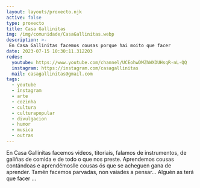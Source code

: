 ```yaml
---
layout: layouts/proxecto.njk
active: false
type: proxecto
title: Casa Gallinitas
img: /img/comunidade/CasaGallinitas.webp
description: >-
 En Casa Gallinitas facemos cousas porque hai moito que facer
date: 2023-07-15 10:30:11.312203
redes:
  youtube: https://www.youtube.com/channel/UCEohwDMZhWXDUHsqR-nL-QQ
  instagram: https://instagram.com/casagallinitas
  mail: casagallinitas@gmail.com
tags:
  - youtube
  - instagram
  - arte
  - cozinha
  - cultura
  - culturapopular
  - divulgacion
  - humor
  - musica
  - outras
---
```

En Casa Gallinitas facemos videos, titoriais, falamos de instrumentos, de galiñas de comida e de todo o que nos preste. Aprendemos cousas contándoas e aprendémoslle cousas ós que se acheguen gana de aprender.
Tamén facemos parvadas, non vaiades a pensar... Alguén as terá que facer ...